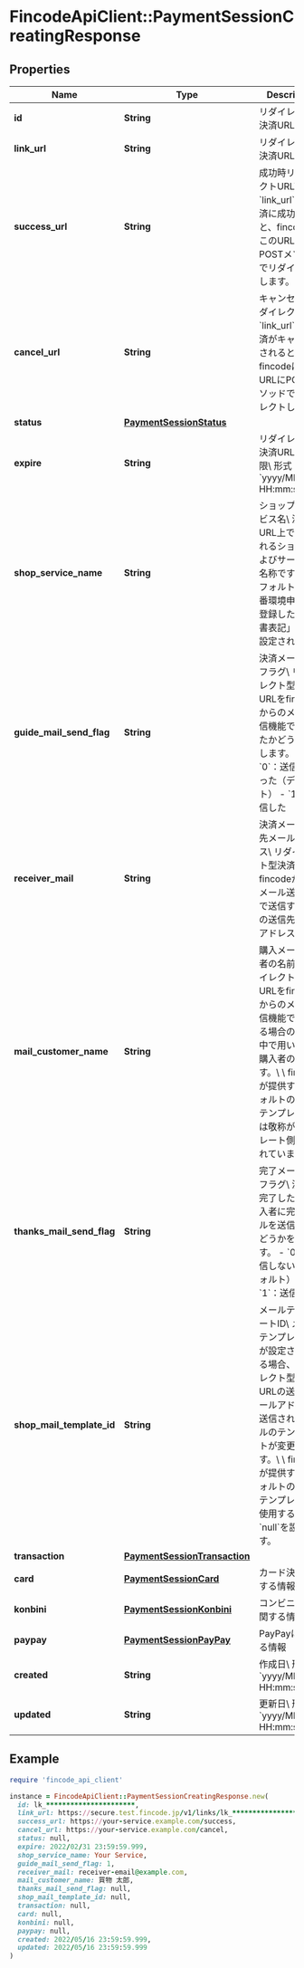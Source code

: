 # FincodeApiClient::PaymentSessionCreatingResponse

## Properties

| Name | Type | Description | Notes |
| ---- | ---- | ----------- | ----- |
| **id** | **String** | リダイレクト型決済URL ID  | [optional] |
| **link_url** | **String** | リダイレクト型決済URL  | [optional] |
| **success_url** | **String** | 成功時リダイレクトURL\\ &#x60;link_url&#x60;上で決済に成功すると、fincodeはこのURLにPOSTメソッドでリダイレクトします。  | [optional] |
| **cancel_url** | **String** | キャンセル時リダイレクトURL\\ &#x60;link_url&#x60;上で決済がキャンセルされると、fincodeはこのURLにPOSTメソッドでリダイレクトします。  | [optional] |
| **status** | [**PaymentSessionStatus**](PaymentSessionStatus.md) |  | [optional] |
| **expire** | **String** | リダイレクト型決済URL 有効期限\\ 形式： &#x60;yyyy/MM/dd HH:mm:ss.SSS&#x60;  | [optional] |
| **shop_service_name** | **String** | ショップ／サービス名\\ 決済URL上で表示されるショップおよびサービスの名称です。\\ \\ デフォルトでは本番環境申請時に登録した「明細書表記」の値が設定されます。  | [optional] |
| **guide_mail_send_flag** | **String** | 決済メール 送信フラグ\\ リダイレクト型決済URLをfincodeからのメール送信機能で送信したかどうかを示します。  - &#x60;0&#x60;：送信しなかった（デフォルト） - &#x60;1&#x60;：送信した  | [optional] |
| **receiver_mail** | **String** | 決済メール 送信先メールアドレス\\ リダイレクト型決済URLをfincodeからのメール送信機能で送信する場合の送信先メールアドレスです。  | [optional] |
| **mail_customer_name** | **String** | 購入メール 購入者の名前\\ リダイレクト型決済URLをfincodeからのメール送信機能で送信する場合のメール中で用いられる購入者の名前です。\\ \\ fincodeが提供するデフォルトのメールテンプレートでは敬称がテンプレート側に含まれています。  | [optional] |
| **thanks_mail_send_flag** | **String** | 完了メール 送信フラグ\\ 決済が完了した際に購入者に完了メールを送信するかどうかを示します。  - &#x60;0&#x60;：送信しない（デフォルト） - &#x60;1&#x60;：送信する  | [optional] |
| **shop_mail_template_id** | **String** | メールテンプレートID\\ メールテンプレートIDが設定されている場合、リダイレクト型決済URLの送信先メールアドレスに送信されるメールのテンプレートが変更されます。\\ \\ fincodeが提供するデフォルトのメールテンプレートを使用する場合は&#x60;null&#x60;を設定します。  | [optional] |
| **transaction** | [**PaymentSessionTransaction**](PaymentSessionTransaction.md) |  | [optional] |
| **card** | [**PaymentSessionCard**](PaymentSessionCard.md) | カード決済に関する情報  | [optional] |
| **konbini** | [**PaymentSessionKonbini**](PaymentSessionKonbini.md) | コンビニ決済に関する情報  | [optional] |
| **paypay** | [**PaymentSessionPayPay**](PaymentSessionPayPay.md) | PayPayに関する情報  | [optional] |
| **created** | **String** | 作成日\\ 形式：&#x60;yyyy/MM/dd HH:mm:ss.SSS&#x60;  | [optional] |
| **updated** | **String** | 更新日\\ 形式：&#x60;yyyy/MM/dd HH:mm:ss.SSS&#x60;  | [optional] |

## Example

```ruby
require 'fincode_api_client'

instance = FincodeApiClient::PaymentSessionCreatingResponse.new(
  id: lk_**********************,
  link_url: https://secure.test.fincode.jp/v1/links/lk_**********************,
  success_url: https://your-service.example.com/success,
  cancel_url: https://your-service.example.com/cancel,
  status: null,
  expire: 2022/02/31 23:59:59.999,
  shop_service_name: Your Service,
  guide_mail_send_flag: 1,
  receiver_mail: receiver-email@example.com,
  mail_customer_name: 買物 太郎,
  thanks_mail_send_flag: null,
  shop_mail_template_id: null,
  transaction: null,
  card: null,
  konbini: null,
  paypay: null,
  created: 2022/05/16 23:59:59.999,
  updated: 2022/05/16 23:59:59.999
)
```

